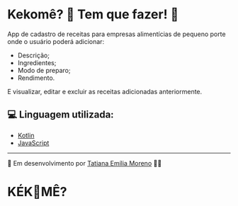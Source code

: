 # Kekomê? 🍰 Tem que fazer! 🥣

App de cadastro de receitas para empresas alimentícias de pequeno porte onde o usuário poderá adicionar:
- Descrição;
- Ingredientes;
- Modo de preparo;
- Rendimento.

E visualizar, editar e excluir as receitas adicionadas anteriormente.

## 💻 Linguagem utilizada:
- [Kotlin](https://kotlinlang.org/)
- [JavaScript](https://www.javascript.com/)

---
📲 Em desenvolvimento por [Tatiana Emília Moreno](https://www.linkedin.com/in/tatmorenno/) 👩‍💻
# KÉK🥘MÊ?
